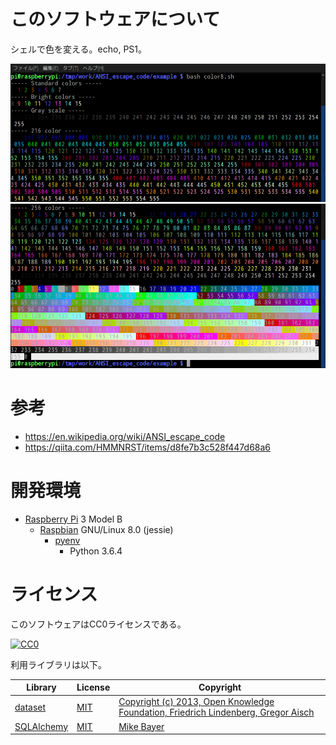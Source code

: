 ﻿# このソフトウェアについて

シェルで色を変える。echo, PS1。

![img0](docs/img/0.png)
![img1](docs/img/1.png)

# 参考

* https://en.wikipedia.org/wiki/ANSI_escape_code
* https://qiita.com/HMMNRST/items/d8fe7b3c528f447d68a6

# 開発環境

* [Raspberry Pi](https://ja.wikipedia.org/wiki/Raspberry_Pi) 3 Model B
    * [Raspbian](https://www.raspberrypi.org/downloads/raspbian/) GNU/Linux 8.0 (jessie)
        * [pyenv](http://ytyaru.hatenablog.com/entry/2019/01/06/000000)
            * Python 3.6.4

# ライセンス

このソフトウェアはCC0ライセンスである。

[![CC0](http://i.creativecommons.org/p/zero/1.0/88x31.png "CC0")](http://creativecommons.org/publicdomain/zero/1.0/deed.ja)

利用ライブラリは以下。

Library|License|Copyright
-------|-------|---------
[dataset](https://dataset.readthedocs.io/en/latest/)|[MIT](https://opensource.org/licenses/MIT)|[Copyright (c) 2013, Open Knowledge Foundation, Friedrich Lindenberg, Gregor Aisch](https://github.com/pudo/dataset/blob/master/LICENSE.txt)
[SQLAlchemy](https://www.sqlalchemy.org/)|[MIT](https://opensource.org/licenses/MIT)|[Mike Bayer](https://pypi.python.org/pypi/SQLAlchemy/1.2.2)

